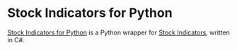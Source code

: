 # Stock Indicators for Python

[Stock Indicators for Python]() is a Python wrapper for [Stock Indicators](https://github.com/DaveSkender/Stock.Indicators), written in C#.